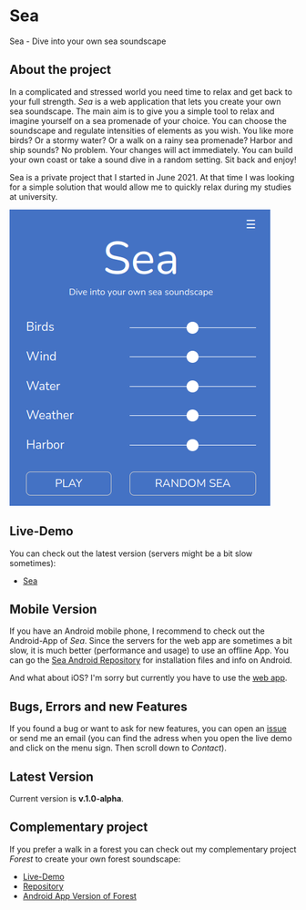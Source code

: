 # Sea
Sea - Dive into your own sea soundscape

## About the project
In a complicated and stressed world you need time to relax and get back to your full strength.
*Sea* is a web application that lets you create your own sea soundscape.
The main aim is to give you a simple tool to relax and imagine yourself on a sea promenade of your choice. You can choose the soundscape and regulate intensities of elements as you wish. You like more birds? Or a stormy water? Or a walk on a rainy sea promenade? Harbor and ship sounds? No problem. Your changes will act immediately. You can build your own coast or take a sound dive in a random setting. Sit back and enjoy!

Sea is a private project that I started in June 2021. At that time I was looking for a simple solution that would allow me to quickly relax during my studies at university.

![Sea-Example](./sea-example.png)

## Live-Demo
You can check out the latest version (servers might be a bit slow sometimes):
* [Sea](https://moritzott.github.io/sea/)

## Mobile Version
If you have an Android mobile phone, I recommend to check out the Android-App of *Sea*. Since the servers for the web app are sometimes a bit slow, it is much better (performance and usage) to use an offline App. You can go the [Sea Android Repository](https://github.com/moritzott/sea-android) for installation files and info on Android.

And what about iOS? I'm sorry but currently you have to use the [web app](https://moritzott.github.io/sea/).

## Bugs, Errors and new Features
If you found a bug or want to ask for new features, you can open an [issue](https://github.com/moritzott/sea/issues) or send me an email (you can find the adress when you open the live demo and click on the menu sign. Then scroll down to *Contact*).

## Latest Version
Current version is **v.1.0-alpha**.

## Complementary project
If you prefer a walk in a forest you can check out my complementary project *Forest* to create your own forest soundscape:
* [Live-Demo](https://moritzott.github.io/forest/)
* [Repository](https://github.com/moritzott/forest)
* [Android App Version of Forest](https://github.com/moritzott/forest-android)
